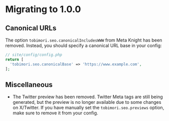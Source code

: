 # Migrating to 1.0.0

## Canonical URLs

The option `tobimori.seo.canonicalIncludesWWW` from Meta Knight has been removed. Instead, you should specify a canonical URL base in your config:

```php
// site/config/config.php
return [
  'tobimori.seo.canonicalBase' => 'https://www.example.com',
];
```

## Miscellaneous

- The Twitter preview has been removed. Twitter Meta tags are still being generated, but the preview is no longer available due to some changes on X/Twitter. If you have manually set the `tobimori.seo.previews` option, make sure to remove it from your config.
